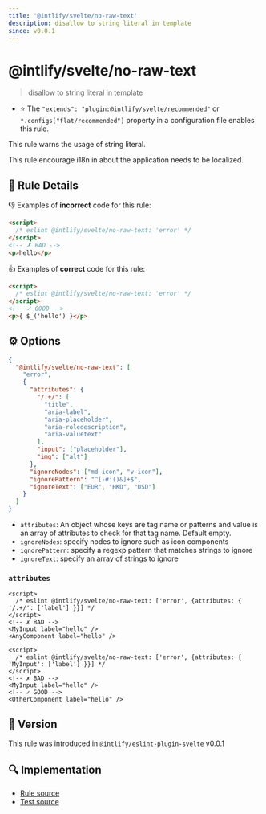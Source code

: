 ```yaml
---
title: '@intlify/svelte/no-raw-text'
description: disallow to string literal in template
since: v0.0.1
---
```


# @intlify/svelte/no-raw-text

> disallow to string literal in template

- :star: The `"extends": "plugin:@intlify/svelte/recommended"` or `*.configs["flat/recommended"]` property in a configuration file enables this rule.

This rule warns the usage of string literal.

This rule encourage i18n in about the application needs to be localized.

## :book: Rule Details

:-1: Examples of **incorrect** code for this rule:

<!-- eslint-skip -->

```html
<script>
  /* eslint @intlify/svelte/no-raw-text: 'error' */
</script>
<!-- ✗ BAD -->
<p>hello</p>
```

:+1: Examples of **correct** code for this rule:

<!-- eslint-skip -->

```html
<script>
  /* eslint @intlify/svelte/no-raw-text: 'error' */
</script>
<!-- ✓ GOOD -->
<p>{ $_('hello') }</p>
```

## :gear: Options

```json
{
  "@intlify/svelte/no-raw-text": [
    "error",
    {
      "attributes": {
        "/.+/": [
          "title",
          "aria-label",
          "aria-placeholder",
          "aria-roledescription",
          "aria-valuetext"
        ],
        "input": ["placeholder"],
        "img": ["alt"]
      },
      "ignoreNodes": ["md-icon", "v-icon"],
      "ignorePattern": "^[-#:()&]+$",
      "ignoreText": ["EUR", "HKD", "USD"]
    }
  ]
}
```

- `attributes`: An object whose keys are tag name or patterns and value is an array of attributes to check for that tag name. Default empty.
- `ignoreNodes`: specify nodes to ignore such as icon components
- `ignorePattern`: specify a regexp pattern that matches strings to ignore
- `ignoreText`: specify an array of strings to ignore

### `attributes`

<!-- eslint-skip -->

```svelte
<script>
  /* eslint @intlify/svelte/no-raw-text: ['error', {attributes: { '/.+/': ['label'] }}] */
</script>
<!-- ✗ BAD -->
<MyInput label="hello" />
<AnyComponent label="hello" />
```

<!-- eslint-skip -->

```svelte
<script>
  /* eslint @intlify/svelte/no-raw-text: ['error', {attributes: { 'MyInput': ['label'] }}] */
</script>
<!-- ✗ BAD -->
<MyInput label="hello" />
<!-- ✓ GOOD -->
<OtherComponent label="hello" />
```

## :rocket: Version

This rule was introduced in `@intlify/eslint-plugin-svelte` v0.0.1

## :mag: Implementation

- [Rule source](https://github.com/intlify/eslint-plugin-svelte/blob/main/lib/rules/no-raw-text.ts)
- [Test source](https://github.com/intlify/eslint-plugin-svelte/tree/main/tests/lib/rules/no-raw-text.ts)
